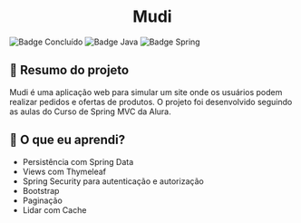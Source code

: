 <h1 align="center"> Mudi </h1>

![Badge Concluído](https://img.shields.io/static/v1?label=Status&message=Concluído&color=success&style=for-the-badge)
![Badge Java](https://img.shields.io/static/v1?label=Java&message=17&color=orange&style=for-the-badge&logo=java)
![Badge Spring](https://img.shields.io/static/v1?label=Spring&message=v2.6.2&color=brightgreen&style=for-the-badge&logo=spring)

## :book: Resumo do projeto
Mudi é uma aplicação web para simular um site onde os usuários podem realizar pedidos e ofertas de produtos.
O projeto foi desenvolvido seguindo as aulas do Curso de Spring MVC da Alura.

## :book: O que eu aprendi?
- Persistência com Spring Data
- Views com Thymeleaf
- Spring Security para autenticação e autorização
- Bootstrap
- Paginação
- Lidar com Cache